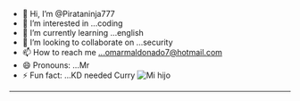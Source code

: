 - 👋 Hi, I’m @Pirataninja777
- 👀 I’m interested in ...coding
- 🌱 I’m currently learning ...english
- 💞️ I’m looking to collaborate on ...security
- 📫 How to reach me ...omarmaldonado7@hotmail.com
- 😄 Pronouns: ...Mr
- ⚡ Fun fact: ...KD needed Curry
![Mi hijo](/home/omar/Pirataninja777/said.jpeg)



---------------------------

<!---
Pirataninja777/Pirataninja777 is a ✨ special ✨ repository because its `README.md` (this file) appears on your GitHub profile.
